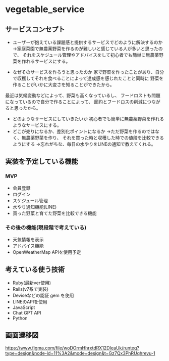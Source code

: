 # vegetable_service

## サービスコンセプト
* ユーザーが抱えている課題感と提供するサービスでどのように解決するのか
→家庭菜園で無農薬野菜を作るのが難しいと感じている人が多いと思ったので、
それをスケジュール管理やアドバイスをして初心者でも簡単に無農薬野菜を作れるサービスにする。

* なぜそのサービスを作ろうと思ったのか
家で野菜を作ったことがあり、自分で収穫してそれを食べることによって達成感を感じれたことと同時に
野菜を作ることがいかに大変さを知ることができたから。

最近は気候変動などによって、野菜も高くなっているし、
フードロストも問題になっているので自分で作ることによって、
節約とフードロスの削減につながると思ったから。
* どのようなサービスにしていきたいか
初心者でも簡単に無農薬野菜を作れるようなサービスにする。
* どこが売りになるか、差別化ポイントになるか
→ただ野菜を作るのではなく、無農薬野菜を作り、
それを買った時と収穫した時での値段を比較できるようにする
→忘れがちな、毎日の水やりをLINEの通知で教えてくれる。

## 実装を予定している機能
### MVP
* 会員登録
* ログイン
* スケジュール管理
* 水やり通知機能(LINE)
* 買った野菜と育てた野菜を比較できる機能

### その後の機能(現段階で考えている)
* 天気情報を表示
* アドバイス機能
* OpenWeatherMap APIを使用予定

## 考えている使う技術
* Ruby(最新ver使用)
* Rails(v7系で実装)
* Deviseなどの認証 gem を使用
* LINEのAPIを使用
* JavaScript
* Chat GPT API
* Python


## 画面遷移図
https://www.figma.com/file/woDOrmHhrxtdRX12DIeaUk/runteq?type=design&node-id=11%3A2&mode=design&t=Gz7Qx3PhRUqhrevu-1